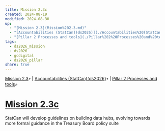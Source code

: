 ```yaml
---
title: Mission 2.3c
created: 2024-08-19
modified: 2024-08-30
up:
  - "[Mission 2.3](Mission%202.3.md)"
  - "[Accountabilities (StatCan)(ds2026)](./Accountabilities%20(StatCan)(ds2026).md)"
  - "[Pillar 2 Processes and tools](./Pillar%202%20Processes%20and%20tools.md)"
tags:
  - ds2026_mission
  - ds2026
  - gcdigital
  - ds2026_pillar
share: true
---
```

[Mission 2.3](Mission%202.3.md)⤴️ | [Accountabilities (StatCan)(ds2026)](./Accountabilities%20(StatCan)(ds2026).md)⤴️ | [Pillar 2 Processes and tools](./Pillar%202%20Processes%20and%20tools.md)⤴️
# [Mission 2.3c](Mission%202.3c.md)
StatCan will develop guidelines on building data hubs, evolving towards more formal guidance in the Treasury Board policy suite
